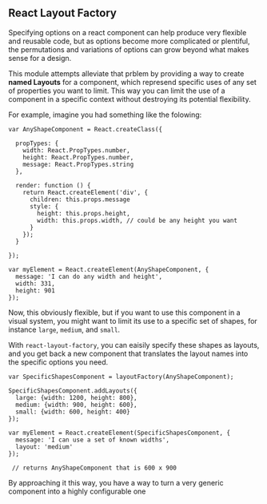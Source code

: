 
## React Layout Factory

Specifying options on a react component can help produce very flexible and reusable code, but as options become more complicated or plentiful, the permutations and variations of options can grow beyond what makes sense for a design.

This module attempts alleviate that prblem by providing a way to create __named Layouts__ for a component, which represend specific uses of any set of properties you want to limit. This way you can limit the use of a component in a specific context without destroying its potential flexibility.

For example, imagine you had something like the folowing:

    var AnyShapeComponent = React.createClass({

      propTypes: {
        width: React.PropTypes.number,
        height: React.PropTypes.number,
        message: React.PropTypes.string
      },

      render: function () {
        return React.createElement('div', {
          children: this.props.message
          style: {
            height: this.props.height,
            width: this.props.width, // could be any height you want
          }
        });
      }

    });
    
    var myElement = React.createElement(AnyShapeComponent, {
      message: 'I can do any width and height',
      width: 331,
      height: 901
    });
    

Now, this obviously flexible, but if you want to use this component in a visual system, you might want to limit its use to a specific set of shapes, for instance ``large``, ``medium``, and `small`.

With ``react-layout-factory``, you can eaisily specify these shapes as layouts, and you get back a new component that translates the layout names into the specific options you need.

    var SpecificShapesComponent = layoutFactory(AnyShapeComponent);
    
    SpecificShapesComponent.addLayouts({
      large: {width: 1200, height: 800},
      medium: {width: 900, height: 600},
      small: {width: 600, height: 400}
    });
    
    var myElement = React.createElement(SpecificShapesComponent, {
      message: 'I can use a set of known widths',
      layout: 'medium'
    });
    
     // returns AnyShapeComponent that is 600 x 900
    
By approaching it this way, you have a way to turn a very generic component into a highly configurable one




